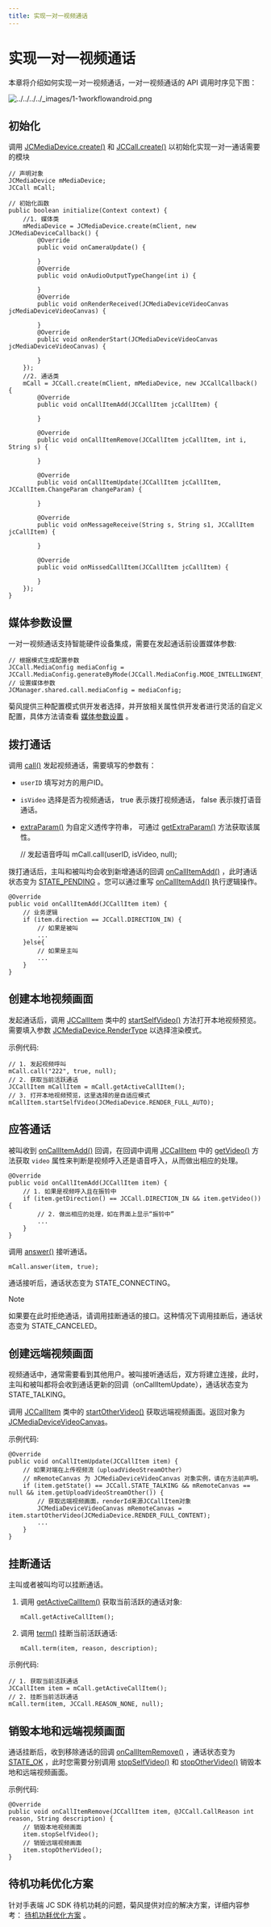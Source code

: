```yaml
---
title: 实现一对一视频通话
---
```

# 实现一对一视频通话

本章将介绍如何实现一对一视频通话，一对一视频通话的 API 调用时序见下图：

![../../../../\_images/1-1workflowandroid.png](../../../../_images/1-1workflowandroid.png)



## 初始化

调用
[JCMediaDevice.create()](https://developer.juphoon.com/portal/reference/V2.1/android/com/juphoon/cloud/JCMediaDevice.html#create-com.juphoon.cloud.JCClient-com.juphoon.cloud.JCMediaDeviceCallback-)
和
[JCCall.create()](https://developer.juphoon.com/portal/reference/V2.1/android/com/juphoon/cloud/JCCall.html#create-com.juphoon.cloud.JCClient-com.juphoon.cloud.JCMediaDevice-com.juphoon.cloud.JCCallCallback-)
以初始化实现一对一通话需要的模块





    // 声明对象
    JCMediaDevice mMediaDevice;
    JCCall mCall;
    
    // 初始化函数
    public boolean initialize(Context context) {
        //1. 媒体类
        mMediaDevice = JCMediaDevice.create(mClient, new JCMediaDeviceCallback() {
            @Override
            public void onCameraUpdate() {
    
            }
            @Override
            public void onAudioOutputTypeChange(int i) {
    
            }
            @Override
            public void onRenderReceived(JCMediaDeviceVideoCanvas jcMediaDeviceVideoCanvas) {
    
            }
            @Override
            public void onRenderStart(JCMediaDeviceVideoCanvas jcMediaDeviceVideoCanvas) {
    
            }
        });
        //2. 通话类
        mCall = JCCall.create(mClient, mMediaDevice, new JCCallCallback() {
            @Override
            public void onCallItemAdd(JCCallItem jcCallItem) {
    
            }
    
            @Override
            public void onCallItemRemove(JCCallItem jcCallItem, int i, String s) {
    
            }
    
            @Override
            public void onCallItemUpdate(JCCallItem jcCallItem, JCCallItem.ChangeParam changeParam) {
    
            }
    
            @Override
            public void onMessageReceive(String s, String s1, JCCallItem jcCallItem) {
    
            }
    
            @Override
            public void onMissedCallItem(JCCallItem jcCallItem) {
    
            }
        });
    }









## 媒体参数设置

一对一视频通话支持智能硬件设备集成，需要在发起通话前设置媒体参数:





    // 根据模式生成配置参数
    JCCall.MediaConfig mediaConfig = JCCall.MediaConfig.generateByMode(JCCall.MediaConfig.MODE_INTELLINGENT_HARDWARE_SMALL);
    // 设置媒体参数
    JCManager.shared.call.mediaConfig = mediaConfig;





菊风提供三种配置模式供开发者选择，并开放相关属性供开发者进行灵活的自定义配置，具体方法请查看
[<span class="std std-ref">媒体参数设置</span>](../../05_adv_func/Android/03_intelligent_hardware.html#android)
。





## 拨打通话

调用
[call()](https://developer.juphoon.com/portal/reference/V2.1/android/com/juphoon/cloud/JCCall.html#call-java.lang.String-boolean-java.lang.String-)
发起视频通话，需要填写的参数有：

  - `userID` 填写对方的用户ID。

  - `isVideo` 选择是否为视频通话， true 表示拨打视频通话， false 表示拨打语音通话。

  - [extraParam()](https://developer.juphoon.com/portal/reference/V2.1/android/com/juphoon/cloud/JCCall.html#call-java.lang.String-boolean-java.lang.String-)
    为自定义透传字符串， 可通过
    [getExtraParam()](https://developer.juphoon.com/portal/reference/V2.1/android/com/juphoon/cloud/JCCallItem.html#getExtraParam--)
    方法获取该属性。





    // 发起语音呼叫
    mCall.call(userID, isVideo, null);





拨打通话后，主叫和被叫均会收到新增通话的回调
[onCallItemAdd()](https://developer.juphoon.com/portal/reference/V2.1/android/com/juphoon/cloud/JCCallCallback.html#onCallItemAdd-com.juphoon.cloud.JCCallItem-)
，此时通话状态变为
[STATE\_PENDING](https://developer.juphoon.com/portal/reference/V2.1/android/com/juphoon/cloud/JCCall.html#STATE_PENDING)
。您可以通过重写
[onCallItemAdd()](https://developer.juphoon.com/portal/reference/V2.1/android/com/juphoon/cloud/JCCallCallback.html#onCallItemAdd-com.juphoon.cloud.JCCallItem-)
执行逻辑操作。





    @Override
    public void onCallItemAdd(JCCallItem item) {
        // 业务逻辑
        if (item.direction == JCCall.DIRECTION_IN) {
            // 如果是被叫
            ...
        }else{
            // 如果是主叫
            ...
        }
    }









## 创建本地视频画面

发起通话后，调用
[JCCallItem](https://developer.juphoon.com/portal/reference/V2.1/android/com/juphoon/cloud/JCCallItem.html)
类中的
[startSelfVideo()](https://developer.juphoon.com/portal/reference/V2.1/android/com/juphoon/cloud/JCCallItem.html#startSelfVideo-int-)
方法打开本地视频预览。需要填入参数
[JCMediaDevice.RenderType](https://developer.juphoon.com/portal/reference/V2.1/android/com/juphoon/cloud/JCMediaDevice.html#RENDER_FULL_AUTO)
以选择渲染模式。

示例代码:





    // 1. 发起视频呼叫
    mCall.call("222", true, null);
    // 2. 获取当前活跃通话
    JCCallItem mCallItem = mCall.getActiveCallItem();
    // 3. 打开本地视频预览，这里选择的是自适应模式
    mCallItem.startSelfVideo(JCMediaDevice.RENDER_FULL_AUTO);









## 应答通话

被叫收到
[onCallItemAdd()](https://developer.juphoon.com/portal/reference/V2.1/android/com/juphoon/cloud/JCCallCallback.html#onCallItemAdd-com.juphoon.cloud.JCCallItem-)
回调，在回调中调用
[JCCallItem](https://developer.juphoon.com/portal/reference/V2.1/android/com/juphoon/cloud/JCCallItem.html)
中的
[getVideo()](https://developer.juphoon.com/portal/reference/V2.1/android/com/juphoon/cloud/JCCallItem.html#getVideo--)
方法获取 `video` 属性来判断是视频呼入还是语音呼入，从而做出相应的处理。





    @Override
    public void onCallItemAdd(JCCallItem item) {
        // 1. 如果是视频呼入且在振铃中
        if (item.getDirection() == JCCall.DIRECTION_IN && item.getVideo()) {
            // 2. 做出相应的处理，如在界面上显示“振铃中”
            ...
        }
    }





调用
[answer()](https://developer.juphoon.com/portal/reference/V2.1/android/com/juphoon/cloud/JCCall.html#answer-java.lang.String-boolean-java.lang.String-)
接听通话。





    mCall.answer(item, true);





通话接听后，通话状态变为 STATE\_CONNECTING。



Note

如果要在此时拒绝通话，请调用挂断通话的接口。这种情况下调用挂断后，通话状态变为 STATE\_CANCELED。







## 创建远端视频画面

视频通话中，通常需要看到其他用户。被叫接听通话后，双方将建立连接，此时，主叫和被叫都将会收到通话更新的回调（onCallItemUpdate），通话状态变为
STATE\_TALKING。

调用
[JCCallItem](https://developer.juphoon.com/portal/reference/V2.1/android/com/juphoon/cloud/JCCallItem.html)
类中的
[startOtherVideo()](https://developer.juphoon.com/portal/reference/V2.1/android/com/juphoon/cloud/JCCallItem.html#startOtherVideo-int-)
获取远端视频画面。返回对象为
[JCMediaDeviceVideoCanvas](https://developer.juphoon.com/portal/reference/V2.1/android/com/juphoon/cloud/JCMediaDeviceVideoCanvas.html)。

示例代码:





    @Override
    public void onCallItemUpdate(JCCallItem item) {
        // 如果对端在上传视频流（uploadVideoStreamOther）
        // mRemoteCanvas 为 JCMediaDeviceVideoCanvas 对象实例，请在方法前声明。
        if (item.getState() == JCCall.STATE_TALKING && mRemoteCanvas == null && item.getUploadVideoStreamOther()) {
            // 获取远端视频画面，renderId来源JCCallItem对象
            JCMediaDeviceVideoCanvas mRemoteCanvas = item.startOtherVideo(JCMediaDevice.RENDER_FULL_CONTENT);
            ...
        }
    }









## 挂断通话

主叫或者被叫均可以挂断通话。

1.  调用
    [getActiveCallItem()](https://developer.juphoon.com/portal/reference/V2.1/android/com/juphoon/cloud/JCCall.html#getActiveCallItem--)
    获取当前活跃的通话对象:
    
    
    
    
    
        mCall.getActiveCallItem();
    
    
    
    

2.  调用
    [term()](https://developer.juphoon.com/portal/reference/V2.1/android/com/juphoon/cloud/JCCall.html#term-com.juphoon.cloud.JCCallItem-int-java.lang.String-)
    挂断当前活跃通话:
    
    
    
    
    
        mCall.term(item, reason, description);
    
    
    
    

示例代码:





    // 1. 获取当前活跃通话
    JCCallItem item = mCall.getActiveCallItem();
    // 2. 挂断当前活跃通话
    mCall.term(item, JCCall.REASON_NONE, null);









## 销毁本地和远端视频画面

通话挂断后，收到移除通话的回调
[onCallItemRemove()](https://developer.juphoon.com/portal/reference/V2.1/android/com/juphoon/cloud/JCCallCallback.html#onCallItemRemove-com.juphoon.cloud.JCCallItem-int-java.lang.String-)
，通话状态变为
[STATE\_OK](https://developer.juphoon.com/portal/reference/V2.1/android/com/juphoon/cloud/JCCall.html#STATE_OK)
，此时您需要分别调用
[stopSelfVideo()](https://developer.juphoon.com/portal/reference/V2.1/android/com/juphoon/cloud/JCCallItem.html#stopSelfVideo--)
和
[stopOtherVideo()](https://developer.juphoon.com/portal/reference/V2.1/android/com/juphoon/cloud/JCCallItem.html#stopOtherVideo--)
销毁本地和远端视频画面。

示例代码:





    @Override
    public void onCallItemRemove(JCCallItem item, @JCCall.CallReason int reason, String description) {
        // 销毁本地视频画面
        item.stopSelfVideo();
        // 销毁远端视频画面
        item.stopOtherVideo();
    }









## 待机功耗优化方案

针对手表端 JC SDK 待机功耗的问题，菊风提供对应的解决方案，详细内容参考：
[<span class="std std-ref">待机功耗优化方案</span>](../../05_adv_func/Android/03_intelligent_hardware.html#id5)
。














